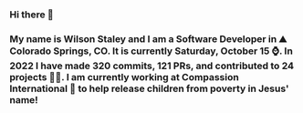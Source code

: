 ### Hi there 👋

### My name is Wilson Staley and I am a Software Developer in ⛰ Colorado Springs, CO.  It is currently Saturday, October 15 ⌚. In 2022 I have made 320 commits, 121 PRs, and contributed to 24 projects 👨‍💻. I am currently working at Compassion International 🏢 to help release children from poverty in Jesus' name!